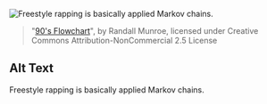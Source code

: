 ![Freestyle rapping is basically applied Markov chains.](https://imgs.xkcd.com/comics/90s_flowchart.png)
> "[90's Flowchart](https://xkcd.com/210/)", by Randall Munroe, licensed under Creative Commons Attribution-NonCommercial 2.5 License

## Alt Text
Freestyle rapping is basically applied Markov chains.

